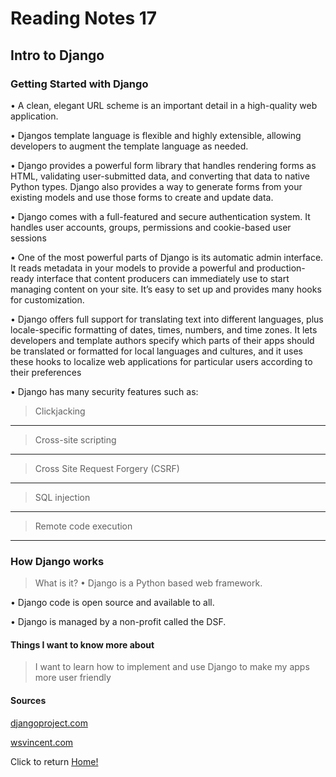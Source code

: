 # Reading Notes 17

## Intro to Django

### Getting Started with Django

• A clean, elegant URL scheme is an important detail in a high-quality web application.

• Djangos template language is flexible and highly extensible, allowing developers to augment the template language as needed.

• Django provides a powerful form library that handles rendering forms as HTML, validating user-submitted data, and converting that data to native Python types. Django also provides a way to generate forms from your existing models and use those forms to create and update data.

• Django comes with a full-featured and secure authentication system. It handles user accounts, groups, permissions and cookie-based user sessions

• One of the most powerful parts of Django is its automatic admin interface. It reads metadata in your models to provide a powerful and production-ready interface that content producers can immediately use to start managing content on your site. It’s easy to set up and provides many hooks for customization.

• Django offers full support for translating text into different languages, plus locale-specific formatting of dates, times, numbers, and time zones. It lets developers and template authors specify which parts of their apps should be translated or formatted for local languages and cultures, and it uses these hooks to localize web applications for particular users according to their preferences

• Django has many security features such as:

> Clickjacking
--------
> Cross-site scripting
--------

> Cross Site Request Forgery (CSRF)
--------

> SQL injection
--------

> Remote code execution
--------

### How Django works

> What is it?
  • Django is a Python based web framework.

• Django code is open source and available to all.

• Django is managed by a non-profit called the DSF.

#### Things I want to know more about

> I want to learn how to implement and use Django to make my apps more user friendly

#### Sources

[djangoproject.com](https://www.djangoproject.com/start/)

[wsvincent.com](https://wsvincent.com/how-django-works-behind-the-scenes/)

Click to return [Home!](../README.md)
